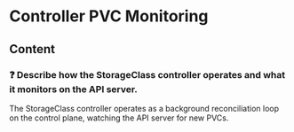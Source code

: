 # Controller PVC Monitoring

## Content

### ❓ Describe how the StorageClass controller operates and what it monitors on the API server.
The StorageClass controller operates as a background reconciliation loop on the control plane, watching the API server for new PVCs.

